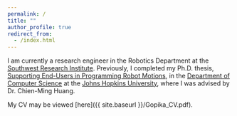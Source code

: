 ```yaml
---
permalink: /
title: ""
author_profile: true
redirect_from:
  - /index.html
---
```

I am currently a research engineer in the Robotics Department at the <a href="https://robotics.swri.org/">Southwest Research Institute</a>. Previously, I completed my Ph.D. thesis, <a href ="https://jscholarship.library.jhu.edu/handle/1774.2/69511">Supporting End-Users in Programming Robot Motions</a>, in the <a href ="https://www.cs.jhu.edu/">Department of Computer Science</a> at the <a href="https://www.jhu.edu/">Johns Hopkins University</a>, where I was advised by Dr. Chien-Ming Huang. 

My CV may be viewed  [here]({{ site.baseurl }}/Gopika_CV.pdf).
